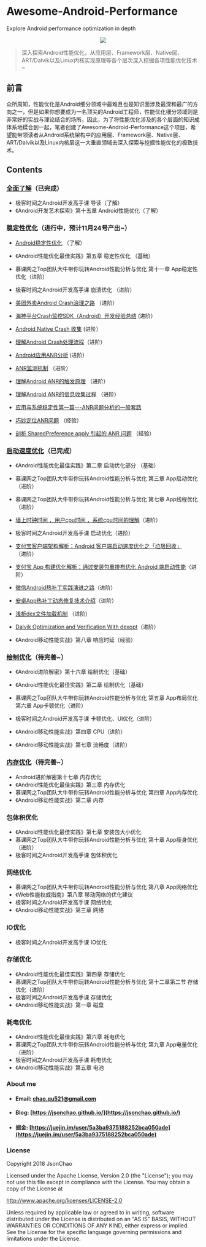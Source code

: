 # Awesome-Android-Performance
Explore Android performance optimization in depth
<div align="center">
<img src="https://github.com/JsonChao/Awesome-Android-Performance/blob/master/screenshots/android-performance.png">
</div>

> 深入探索Android性能优化，从应用层、Framework层、Native层、ART/Dalvik以及Linux内核实现原理等各个层次深入挖掘各项性能优化技术~

## 前言

众所周知，性能优化是Android细分领域中最难且也是知识面涉及最深和最广的方向之一，但是如果你想要成为一名顶尖的Android工程师，性能优化细分领域则是非常好的实战与理论结合的场所。因此，为了将性能优化涉及的各个层面的知识成体系地糅合到一起，笔者创建了Awesome-Android-Performance这个项目，希望能带领读者从Android系统架构中的应用层、Framework层、Native层、ART/Dalvik以及Linux内核层这一大垂直领域去深入探索与挖掘性能优化的极致技术。

## Contents

### [全面了解](https://github.com/JsonChao/Awesome-Android-Performance/edit/master/notes/%E5%85%A8%E9%9D%A2%E4%BA%86%E8%A7%A3%E6%80%A7%E8%83%BD%E4%BC%98%E5%8C%96.md)（已完成）

- 极客时间之Android开发高手课 导读（了解）
- 《Android开发艺术探索》第十五章 Android性能优化（了解）


### [稳定性优化]()（进行中，预计11月24号产出~）

- [Android稳定性优化](https://blog.csdn.net/gs344937933/article/details/89888975) （了解）

- 《Android性能优化最佳实践》第五章 稳定性优化 （基础）

- 慕课网之Top团队大牛带你玩转Android性能分析与优化 第十一章 App稳定性优化（进阶）
- 极客时间之Android开发高手课 崩溃优化 （进阶）
- [美团外卖Android Crash治理之路](https://mp.weixin.qq.com/s?__biz=MjM5NjQ5MTI5OA==&mid=2651748107&idx=1&sn=55dff1b286e92cfb6aaee776df8ec89e&chksm=bd12ae468a652750a7624c30eca56f6f83347b16cdfb9153b647c6e5229a822b16724a1bbd9d&scene=38#wechat_redirect) （进阶）
- [海神平台Crash监控SDK（Android）开发经验总结](https://mp.weixin.qq.com/s/PoWPWy3cXFlG1nohgJTJgw) (进阶）
- [Android Native Crash 收集](https://mp.weixin.qq.com/s?__biz=MzAxNzMxNzk5OQ==&mid=2649485876&idx=1&sn=29ead87814c62a9b3e80cd6ada51e13c&chksm=83f83b34b48fb2225db860a290b4e7ee3b30475d887c2b38e8e29881b297c3cdb5c6d44deaed&scene=38#wechat_redirect) (进阶）
- [理解Android Crash处理流程](http://gityuan.com/2016/06/24/app-crash/)（进阶）
- [Android应用ANR分析](https://www.jianshu.com/p/30c1a5ad63a3) (进阶）
- [ANR监测机制](https://www.jianshu.com/p/ad1a84b6ec69) （进阶）
- [理解Android ANR的触发原理](http://gityuan.com/2016/07/02/android-anr/) （进阶）
- [理解Android ANR的信息收集过程](http://gityuan.com/2016/12/02/app-not-response/) （进阶）
- [应用与系统稳定性第一篇---ANR问题分析的一般套路](https://www.jianshu.com/p/18f16aba79dd)

- [巧妙定位ANR问题](https://www.jianshu.com/p/545e5e7bbf94) （经验）
- [剖析 SharedPreference apply 引起的 ANR 问题](https://mp.weixin.qq.com/s/IFgXvPdiEYDs5cDriApkxQ) （经验）
 

### [启动速度优化](https://jsonchao.github.io/2019/11/10/%E6%B7%B1%E5%85%A5%E6%8E%A2%E7%B4%A2Android%E5%90%AF%E5%8A%A8%E9%80%9F%E5%BA%A6%E4%BC%98%E5%8C%96/)（已完成）

- 《Android性能优化最佳实践》第二章 启动优化部分 （基础）

- 慕课网之Top团队大牛带你玩转Android性能分析与优化 第三章 App启动优化（进阶）
- 慕课网之Top团队大牛带你玩转Android性能分析与优化 第七章 App线程优化（进阶）
- [墙上时钟时间 ，用户cpu时间 ，系统cpu时间的理解](https://www.jianshu.com/p/ab3ef6894633)（进阶）

- 极客时间之Android开发高手课 启动优化（进阶）
- [支付宝客户端架构解析：Android 客户端启动速度优化之「垃圾回收」](https://mp.weixin.qq.com/s?__biz=MzUyMDk2MzUzMQ==&mid=2247483789&idx=1&sn=f3843b9ce282ab7d4e3c6225d780f9cd&chksm=f9e31529ce949c3f8c5d1ef7b96a3c09d358fec8c3d891c6640129152dbb3529b338f81b901f&token=401298154&lang=zh_CN&utm_medium=hao.caibaojian.com&utm_source=hao.caibaojian.com)（进阶）
- [支付宝 App 构建优化解析：通过安装包重排布优化 Android 端启动性能](https://mp.weixin.qq.com/s/79tAFx6zi3JRG-ewoapIVQ)（进阶）
- [微信Android热补丁实践演进之路](https://mp.weixin.qq.com/s/-NmkSwZu83HAmzKPawdTqQ)（进阶）
- [安卓App热补丁动态修复技术介绍](https://mp.weixin.qq.com/s?__biz=MzI1MTA1MzM2Nw==&mid=400118620&idx=1&sn=b4fdd5055731290eef12ad0d17f39d4a)（进阶）
- [浅析dex文件加载机制](https://www.cnblogs.com/lanrenxinxin/p/4712224.html) （进阶）
- [Dalvik Optimization and Verification With dexopt](https://blog.csdn.net/tabactivity/article/details/51444855)（进阶）

- 《Android移动性能实战》第八章 响应时延（经验）


### [绘制优化](https://jsonchao.github.io/2019/07/28/Android%E6%80%A7%E8%83%BD%E4%BC%98%E5%8C%96%E4%B9%8B%E7%BB%98%E5%88%B6%E4%BC%98%E5%8C%96/)（待完善~）

- 《Android进阶解密》第十六章 绘制优化（基础）
- 《Android性能优化最佳实践》第二章 绘制优化（基础）

- 慕课网之Top团队大牛带你玩转Android性能分析与优化 第五章 App布局优化 第六章 App卡顿优化（进阶）
- 极客时间之Android开发高手课 卡顿优化、UI优化（进阶）
- 《Android移动性能实战》第四章 CPU（进阶）
- 《Android移动性能实战》第七章 流畅度（进阶）

### [内存优化](https://jsonchao.github.io/2019/08/18/Android%E6%80%A7%E8%83%BD%E4%BC%98%E5%8C%96%E4%B9%8B%E5%86%85%E5%AD%98%E4%BC%98%E5%8C%96/)（待完善~）

- Android进阶解密第十七章 内存优化
- 《Android性能优化最佳实践》第三章 内存优化
- 慕课网之Top团队大牛带你玩转Android性能分析与优化 第四章 App内存优化
- 《Android移动性能实战》第二章 内存

### 包体积优化

- 《Android性能优化最佳实践》第七章 安装包大小优化
- 慕课网之Top团队大牛带你玩转Android性能分析与优化 第十章 App瘦身优化（进阶）
- 极客时间之Android开发高手课 包体积优化

### 网络优化

- 慕课网之Top团队大牛带你玩转Android性能分析与优化 第八章 App网络优化
- 《Web性能权威指南》第八章 移动网络的优化建议
- 极客时间之Android开发高手课 网络优化
- 《Android移动性能实战》第三章 网络

### IO优化

- 极客时间之Android开发高手课 IO优化

### 存储优化

- 《Android性能优化最佳实践》第四章 存储优化
- 慕课网之Top团队大牛带你玩转Android性能分析与优化 第十二章第二节 存储优化（进阶）
- 极客时间之Android开发高手课 存储优化
- 《Android移动性能实战》第一章 磁盘

### 耗电优化

- 《Android性能优化最佳实践》第六章 耗电优化
- 慕课网之Top团队大牛带你玩转Android性能分析与优化 第九章 App电量优化（进阶）
- 极客时间之Android开发高手课 耗电优化
- 《Android移动性能实战》第五章 电池


### About me

- #### Email: [chao.qu521@gmail.com]()
- #### Blog: [https://jsonchao.github.io/](https://jsonchao.github.io/)
- #### 掘金: [https://juejin.im/user/5a3ba9375188252bca050ade](https://juejin.im/user/5a3ba9375188252bca050ade)
    
### License

Copyright 2018 JsonChao

Licensed under the Apache License, Version 2.0 (the "License");
you may not use this file except in compliance with the License.
You may obtain a copy of the License at

   http://www.apache.org/licenses/LICENSE-2.0

Unless required by applicable law or agreed to in writing, software
distributed under the License is distributed on an "AS IS" BASIS,
WITHOUT WARRANTIES OR CONDITIONS OF ANY KIND, either express or implied.
See the License for the specific language governing permissions and
limitations under the License.
